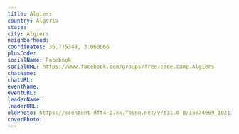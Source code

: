 ```yaml
---
title: Algiers
country: Algeria
state: 
city: Algiers
neighborhood: 
coordinates: 36.775348, 3.060066
plusCode:
socialName: Facebook
socialURL: https://www.facebook.com/groups/free.code.camp.Algiers
chatName:
chatURL:
eventName:
eventURL:
leaderName:
leaderURL:
oldPhoto: https://scontent-dft4-2.xx.fbcdn.net/v/t31.0-8/15774969_10211733302996023_7732784125041511450_o.jpg?oh=e5305dcbdcdc48ade17076e80b78a730&oe=59622192
coverPhoto:
---
```

